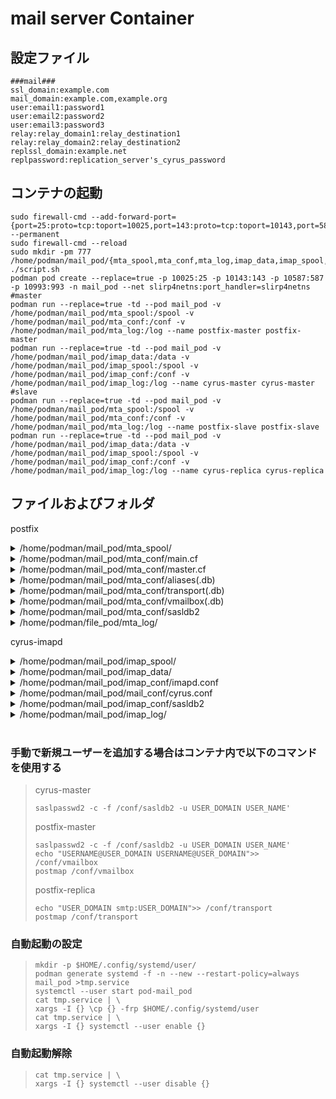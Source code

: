 # mail server Container

## **設定ファイル**

```
###mail###
ssl_domain:example.com
mail_domain:example.com,example.org
user:email1:password1
user:email2:password2
user:email3:password3
relay:relay_domain1:relay_destination1
relay:relay_domain2:relay_destination2
replssl_domain:example.net
replpassword:replication_server's_cyrus_password
```

## **コンテナの起動**
```shell
sudo firewall-cmd --add-forward-port={port=25:proto=tcp:toport=10025,port=143:proto=tcp:toport=10143,port=587:proto=tcp:toport=10587,port=993:proto=tcp:toport=10993} --permanent
sudo firewall-cmd --reload
sudo mkdir -pm 777 /home/podman/mail_pod/{mta_spool,mta_conf,mta_log,imap_data,imap_spool,imap_conf,imap_log}
./script.sh
podman pod create --replace=true -p 10025:25 -p 10143:143 -p 10587:587 -p 10993:993 -n mail_pod --net slirp4netns:port_handler=slirp4netns
#master
podman run --replace=true -td --pod mail_pod -v /home/podman/mail_pod/mta_spool:/spool -v /home/podman/mail_pod/mta_conf:/conf -v /home/podman/mail_pod/mta_log:/log --name postfix-master postfix-master
podman run --replace=true -td --pod mail_pod -v /home/podman/mail_pod/imap_data:/data -v /home/podman/mail_pod/imap_spool:/spool -v /home/podman/mail_pod/imap_conf:/conf -v /home/podman/mail_pod/imap_log:/log --name cyrus-master cyrus-master
#slave
podman run --replace=true -td --pod mail_pod -v /home/podman/mail_pod/mta_spool:/spool -v /home/podman/mail_pod/mta_conf:/conf -v /home/podman/mail_pod/mta_log:/log --name postfix-slave postfix-slave
podman run --replace=true -td --pod mail_pod -v /home/podman/mail_pod/imap_data:/data -v /home/podman/mail_pod/imap_spool:/spool -v /home/podman/mail_pod/imap_conf:/conf -v /home/podman/mail_pod/imap_log:/log --name cyrus-replica cyrus-replica
```
## **ファイルおよびフォルダ**
postfix  
<details><summary>/home/podman/mail_pod/mta_spool/</summary><div>  

>  メールキュー ( default : /var/spool/postfix/ )  
>  未配送のメールがここに溜まる  

</div></details> 

<details><summary>/home/podman/mail_pod/mta_conf/main.cf</summary><div>  

>  postfix用基本設定ファイル ( default : /etc/postfix/main.cf )

</div></details> 
<details><summary>/home/podman/mail_pod/mta_conf/master.cf</summary><div>  

>  postfix用プロセス設定ファイル ( default : /etc/postfix/master.cf )

</div></details> 

<details><summary>/home/podman/mail_pod/mta_conf/aliases(.db)</summary><div>  

>  メールの転送設定ファイル ( default : /etc/aliases(.db) )
>  A@example.com に届いたメールを B@example.com と C@example.org に転送する場合は以下のように記載し再起動
> ```
> A@example.com: B@example.com, C@example.org
> ```
>  aliases.db は run-postfix.sh内の `postalias` コマンドによって生成される

</div></details> 

<details><summary>/home/podman/mail_pod/mta_conf/transport(.db)</summary><div>  

>  メールのリレー設定ファイル ( default : /etc/postfix/transport(.db) )
>  example.com 宛のメールを example.org にリレーする場合は以下のように記載し再起動
>  ```
>  example.com smtp:example.org
>  ```
>  transport.db は run-postfix.sh内の `postmap` コマンドによって生成される

</div></details> 

<details><summary>/home/podman/mail_pod/mta_conf/vmailbox(.db)</summary><div>  

>  メールの配送設定ファイル ( default : /etc/postfix/vmailbox(.db) )
>  A@example.com 宛のメールを cyrus-imapの A@example.com にリレーする場合は以下のように記載し再起動
>  ```
>  A@example.com A@example.com
>  ```
>  vmailbox.db は run-postfix.sh内の `postmap` コマンドによって生成される

</div></details> 

<details><summary>/home/podman/mail_pod/mta_conf/sasldb2</summary><div>  

>  ユーザー管理データベース ( default : /etc/sasldb2 )  

</div></details> 

<details><summary>/home/podman/file_pod/mta_log/</summary><div>

> 各種ログ ( default : /var/log/ )

</div></details>

cyrus-imapd  
<details><summary>/home/podman/mail_pod/imap_spool/</summary><div>  

>  メールデータ ( default : /var/spool/imap/ )  
>  メール本体のデータがここに溜まる  

</div></details> 
<details><summary>/home/podman/mail_pod/imap_data/</summary><div>  

>  メールデータベース ( default : /var/lib/imap/ )  
>  メール格納場所のデータベース  

</div></details> 

<details><summary>/home/podman/mail_pod/imap_conf/imapd.conf</summary><div>  

>  cyrus-imapd用基本設定ファイル ( default : /etc/imapd.conf )

</div></details> 
<details><summary>/home/podman/mail_pod/mail_conf/cyrus.conf</summary><div>  

>  cyrus-imapd用プロセス設定ファイル ( default : /etc/postfix/cyrus.cf )

</div></details> 

<details><summary>/home/podman/mail_pod/imap_conf/sasldb2</summary><div>  

>  ユーザー管理データベース ( default : /etc/sasldb2 )  

</div></details> 

<details><summary>/home/podman/mail_pod/imap_log/</summary><div>

> 各種ログ ( default : /var/log/ )

</div></details>  

<br>

### 手動で新規ユーザーを追加する場合はコンテナ内で以下のコマンドを使用する  

> cyrus-master  
> ```
> saslpasswd2 -c -f /conf/sasldb2 -u USER_DOMAIN USER_NAME'
> ```
> postfix-master  
> ```
> saslpasswd2 -c -f /conf/sasldb2 -u USER_DOMAIN USER_NAME'
> echo "USERNAME@USER_DOMAIN USERNAME@USER_DOMAIN">> /conf/vmailbox
> postmap /conf/vmailbox
> ```  
> postfix-replica
> ```
> echo "USER_DOMAIN smtp:USER_DOMAIN">> /conf/transport
> postmap /conf/transport
> ```

### 自動起動の設定
> ```
> mkdir -p $HOME/.config/systemd/user/
> podman generate systemd -f -n --new --restart-policy=always mail_pod >tmp.service
> systemctl --user start pod-mail_pod
> cat tmp.service | \
> xargs -I {} \cp {} -frp $HOME/.config/systemd/user
> cat tmp.service | \
> xargs -I {} systemctl --user enable {}
> ```

### 自動起動解除
> ```
> cat tmp.service | \
> xargs -I {} systemctl --user disable {}
> ```
